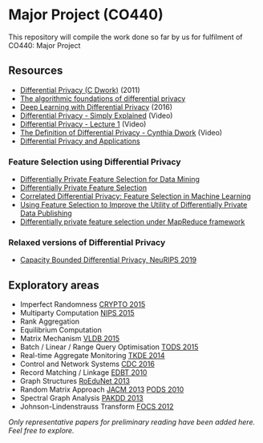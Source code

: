 # Major Project (CO440)
This repository will compile the work done so far by us for fulfilment of CO440: Major Project

## Resources 
* [Differential Privacy (C Dwork)](https://www.researchgate.net/profile/Minzhu_Xie2/publication/220908334_A_Practical_Parameterized_Algorithm_for_the_Individual_Haplotyping_Problem_MLF/links/0deec5328063473edc000000/A-Practical-Parameterized-Algorithm-for-the-Individual-Haplotyping-Problem-MLF.pdf#page=12) (2011)
* [The algorithmic foundations of differential privacy](https://www.nowpublishers.com/article/DownloadSummary/TCS-042) 
* [Deep Learning with Differential Privacy](https://dl.acm.org/citation.cfm?id=2978318) (2016)
* [Differential Privacy - Simply Explained](https://youtu.be/gI0wk1CXlsQ) (Video)
* [Differential Privacy - Lecture 1](https://youtu.be/OfWj89oRD7g) (Video)
* [The Definition of Differential Privacy - Cynthia Dwork](https://youtu.be/lg-VhHlztqo) (Video)
* [Differential Privacy and Applications](https://link.springer.com/book/10.1007/978-3-319-62004-6)
### Feature Selection using Differential Privacy
* [Differentially Private Feature Selection for Data Mining](https://dl.acm.org/citation.cfm?id=3180452)
* [Differentially Private Feature Selection](https://ieeexplore.ieee.org/stamp/stamp.jsp?tp=&arnumber=6889613)
* [Correlated Differential Privacy: Feature Selection in Machine Learning](https://ieeexplore.ieee.org/stamp/stamp.jsp?tp=&arnumber=8809721)
* [Using Feature Selection to Improve the Utility of Differentially Private Data Publishing ](https://core.ac.uk/download/pdf/82752629.pdf)
* [Differentially private feature selection under MapReduce framework](https://www.sciencedirect.com/science/article/abs/pii/S1005888513600941)

### Relaxed versions of Differential Privacy
* [Capacity Bounded Differential Privacy, NeuRIPS 2019](https://arxiv.org/pdf/1907.02159v1.pdf)

## Exploratory areas
- Imperfect Randomness [CRYPTO 2015](https://link.springer.com/chapter/10.1007/978-3-662-48000-7_23)
- Multiparty Computation [NIPS 2015](http://papers.nips.cc/paper/6004-secure-multi-party-differential-privacy.pdf)
- Rank Aggregation
- Equilibrium Computation 
- Matrix Mechanism [VLDB 2015](https://link.springer.com/article/10.1007/s00778-015-0398-x)
- Batch / Linear / Range Query Optimisation [TODS 2015](https://dl.acm.org/citation.cfm?id=2799368.2699501)
- Real-time Aggregate Monitoring [TKDE 2014](https://ieeexplore.ieee.org/abstract/document/6542629)
- Control and Network Systems [CDC 2016](https://ieeexplore.ieee.org/abstract/document/7798915)
- Record Matching / Linkage [EDBT 2010](https://dl.acm.org/citation.cfm?id=1739059)
- Graph Structures [RoEduNet 2013](https://ieeexplore.ieee.org/abstract/document/6511749)
- Random Matrix Approach [JACM 2013](https://dl.acm.org/citation.cfm?id=2450148) [PODS 2010](https://dl.acm.org/citation.cfm?id=1807104)
- Spectral Graph Analysis [PAKDD 2013](https://link.springer.com/content/pdf/10.1007%2F978-3-642-37456-2_28.pdf)
- Johnson-Lindenstrauss Transform [FOCS 2012](https://ieeexplore.ieee.org/abstract/document/6375319)


_Only representative papers for preliminary reading have been added here. Feel free to explore._
